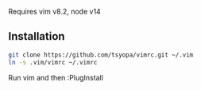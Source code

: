 Requires vim v8.2, node v14


## Installation

```bash
git clone https://github.com/tsyopa/vimrc.git ~/.vim
ln -s .vim/vimrc ~/.vimrc
```

Run vim and then :PlugInstall

